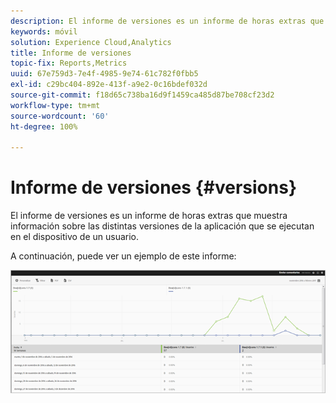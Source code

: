 ```yaml
---
description: El informe de versiones es un informe de horas extras que muestra información sobre las distintas versiones de la aplicación que se ejecutan en el dispositivo de un usuario.
keywords: móvil
solution: Experience Cloud,Analytics
title: Informe de versiones
topic-fix: Reports,Metrics
uuid: 67e759d3-7e4f-4985-9e74-61c782f0fbb5
exl-id: c29bc404-892e-413f-a9e2-0c16bdef032d
source-git-commit: f18d65c738ba16d9f1459ca485d87be708cf23d2
workflow-type: tm+mt
source-wordcount: '60'
ht-degree: 100%

---
```


# Informe de versiones {#versions}

El informe de versiones es un informe de horas extras que muestra información sobre las distintas versiones de la aplicación que se ejecutan en el dispositivo de un usuario.

A continuación, puede ver un ejemplo de este informe:

![](assets/report_versions.png)
